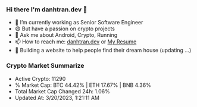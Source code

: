 ### Hi there I'm danhtran.dev 👋

- 🔭 I’m currently working as Senior Software Engineer
- 😄 But have a passion on crypto projects
- 💬 Ask me about Android, Crypto, Running 
- 📫 How to reach me: <a href="https://danhtran.dev" target="_blank">danhtran.dev</a> or <a href="Dan-Resume.pdf" target="_blank">My Resume</a>
- 🌱 Building a website to help people find their dream house (updating ...)

### Crypto Market Summarize
- Active Crypto: 11290
- % Market Cap: BTC 44.42% | ETH 17.67% | BNB 4.36%
- Total Market Cap Changed 24h: 1.06%
- Updated At: 3/20/2023, 1:21:11 AM
